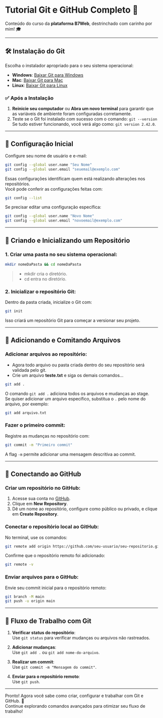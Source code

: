 
# Tutorial Git e GitHub Completo 🚀

Conteúdo do curso da **plataforma B7Web**, destrinchado com carinho por mim! 🎓

---

## 🛠️ Instalação do Git

Escolha o instalador apropriado para o seu sistema operacional:

- **Windows**: [Baixar Git para Windows](https://git-scm.com/downloads/win)
- **Mac**: [Baixar Git para Mac](https://git-scm.com/downloads/mac)
- **Linux**: [Baixar Git para Linux](https://git-scm.com/downloads/linux)

### ✅ Após a Instalação

1. **Reinicie seu computador** ou **Abra um novo terminal** para garantir que as variáveis de ambiente foram configuradas corretamente.  
2. Teste se o Git foi instalado com sucesso com o comando: `git --version`  
   Se tudo estiver funcionando, você verá algo como: `git version 2.42.0`.

---

## 📌 Configuração Inicial

Configure seu nome de usuário e e-mail:  
```bash
git config --global user.name "Seu Nome"
git config --global user.email "seuemail@exemplo.com"
```

Essas configurações identificam quem está realizando alterações nos repositórios.  
Você pode conferir as configurações feitas com:  
```bash
git config --list
```

Se precisar editar uma configuração específica:  
```bash
git config --global user.name "Novo Nome"
git config --global user.email "novoemail@exemplo.com"
```

---

## 🌟 Criando e Inicializando um Repositório

### 1. Criar uma pasta no seu sistema operacional:

```bash
mkdir nomeDaPasta && cd nomeDaPasta
```
> - mkdir cria o diretório. 
> - cd entra no diretório.

### 2. Inicializar o repositório Git:
Dentro da pasta criada, inicialize o Git com:
```bash
git init
```

Isso criará um repositório Git para começar a versionar seu projeto.

---

## 📂 Adicionando e Comitando Arquivos

### Adicionar arquivos ao repositório:
 - Agora todo arquivo ou pasta criada dentro do seu repositório será validada pelo git.
 - Crie um arquivo **teste.txt** e siga os demais comandos...

```bash
git add .
```

O comando `git add .` adiciona todos os arquivos e mudanças ao stage.  
Se quiser adicionar um arquivo específico, substitua o `.` pelo nome do arquivo, por exemplo:  
```bash
git add arquivo.txt
```

### Fazer o primeiro commit:
Registre as mudanças no repositório com:
```bash
git commit -m "Primeiro commit"
```

A flag `-m` permite adicionar uma mensagem descritiva ao commit.

---

## 🔗 Conectando ao GitHub

### Criar um repositório no GitHub:
1. Acesse sua conta no [GitHub](https://github.com/).
2. Clique em **New Repository**.
3. Dê um nome ao repositório, configure como público ou privado, e clique em **Create Repository**.

### Conectar o repositório local ao GitHub:
No terminal, use os comandos:  
```bash
git remote add origin https://github.com/seu-usuario/seu-repositorio.git
```

Confirme que o repositório remoto foi adicionado:  
```bash
git remote -v
```

### Enviar arquivos para o GitHub:
Envie seu commit inicial para o repositório remoto:  
```bash
git branch -M main
git push -u origin main
```

---

## 🔄 Fluxo de Trabalho com Git

1. **Verificar status do repositório**:  
   Use `git status` para verificar mudanças ou arquivos não rastreados.

2. **Adicionar mudanças**:  
   Use `git add .` ou `git add nome-do-arquivo`.

3. **Realizar um commit**:  
   Use `git commit -m "Mensagem do commit"`.

4. **Enviar para o repositório remoto**:  
   Use `git push`.

---

Pronto! Agora você sabe como criar, configurar e trabalhar com Git e GitHub. 🚀  
Continue explorando comandos avançados para otimizar seu fluxo de trabalho!
